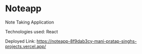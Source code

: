 # Noteapp
Note Taking Application

Technologies used: React

Deployed Link: https://noteapp-8f9dab3cy-mani-pratap-singhs-projects.vercel.app/
